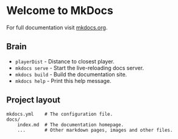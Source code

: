 # Welcome to MkDocs

For full documentation visit [mkdocs.org](http://mkdocs.org).

## Brain

* `playerDist` - Distance to closest player.
* `mkdocs serve` - Start the live-reloading docs server.
* `mkdocs build` - Build the documentation site.
* `mkdocs help` - Print this help message.

## Project layout

    mkdocs.yml    # The configuration file.
    docs/
        index.md  # The documentation homepage.
        ...       # Other markdown pages, images and other files.

